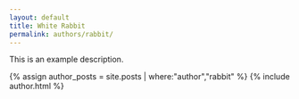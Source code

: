 ```yaml
---
layout: default
title: White Rabbit
permalink: authors/rabbit/
---
```

This is an example description.

{% assign author_posts = site.posts | where:"author","rabbit" %}
{% include author.html %}